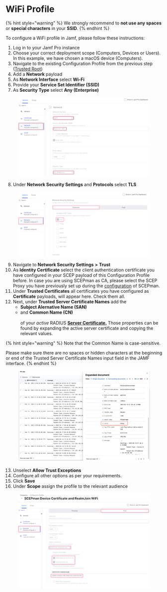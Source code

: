 # WiFi Profile

{% hint style="warning" %}
We strongly recommend to **not use any spaces** or **special characters** in your **SSID**.
{% endhint %}

To configure a WiFi profile in Jamf, please follow these instructions:

1. Log in to your Jamf Pro instance
2. Choose your correct deployment scope (Computers, Devices or Users). In this example, we have chosen a macOS device (Computers).
3. Navigate to the existing Configuration Profile from the previous step ([Trusted Root](server-trust.md))
4. Add a **Network** payload
5. As **Network Interface** select **Wi-Fi**
6. Provide your **Service Set Identifier (SSID)**
7. As **Security Type** select **Any (Enterprise)**

<figure><img src="../../../.gitbook/assets/image (413).png" alt=""><figcaption></figcaption></figure>

8. Under **Network Security Settings** and **Protocols** select **TLS**

<figure><img src="../../../.gitbook/assets/image (410).png" alt=""><figcaption></figcaption></figure>

9. Navigate to **Network Security Settings** **>** **Trust**
10. As **Identity Certificate** select the client authentication certificate you have configured in your SCEP payload of this Configuration Profile before. In case you are using SCEPman as CA, please select the SCEP Proxy you have previously set up during the [configuration](https://docs.scepman.com/certificate-deployment/jamf/general) of SCEPman.
11. Under **Trusted Certificates** all certificates you have configured as **Certificate** payloads, will appear here. Check them all.
12. Next, under **Trusted Server Certificate Names** add the&#x20;
    * **Subject Alernative Name (SAN)**
    * and **Common Name (CN)** \
      \
      of your _active_ RADIUS [**Server Certificate.**](../../admin-portal/settings/settings-server.md#server-certificates) Those properties can be found by expanding the active server certificate and copying the relevant values.&#x20;

{% hint style="warning" %}
Note that the Common Name is case-sensitive.&#x20;

Please make sure there are no spaces or hidden characters at the beginning or end of the Trusted Server Certificate Names input field in the JAMF interface.
{% endhint %}

<figure><img src="../../../.gitbook/assets/image (31).png" alt=""><figcaption></figcaption></figure>

13. Unselect **Allow Trust Exceptions**
14. Configure all other options as per your requirements.
15. Click **Save**
16. Under **Scope** assign the profile to the relevant audience

<figure><img src="../../../.gitbook/assets/image (32).png" alt=""><figcaption></figcaption></figure>
